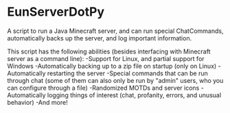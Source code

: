 # EunServerDotPy
A script to run a Java Minecraft server, and can run special ChatCommands, automatically backs up the server, and log important information.

This script has the following abilities (besides interfacing with Minecraft server as a command line):
-Support for Linux, and partial support for Windows
-Automatically backing up to a zip file on startup (only on Linux)
-Automatically restarting the server
-Special commands that can be run through chat (some of them can also only be run by "admin" users, who you can configure through a file)
-Randomized MOTDs and server icons
-Automatically logging things of interest (chat, profanity, errors, and unusual behavior)
-And more!
